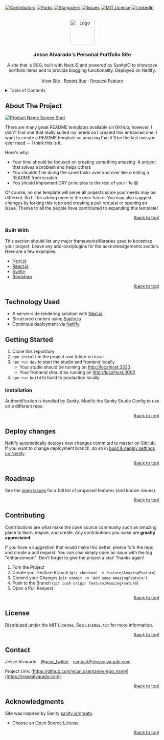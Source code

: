 <div id="top"></div>
<!--
*** Thanks for checking out the Best-README-Template. If you have a suggestion
*** that would make this better, please fork the repo and create a pull request
*** or simply open an issue with the tag "enhancement".
*** Don't forget to give the project a star!
*** Thanks again! Now go create something AMAZING! :D
-->

<!-- PROJECT SHIELDS -->
<!--
*** I'm using markdown "reference style" links for readability.
*** Reference links are enclosed in brackets [ ] instead of parentheses ( ).
*** See the bottom of this document for the declaration of the reference variables
*** for contributors-url, forks-url, etc. This is an optional, concise syntax you may use.
*** https://www.markdownguide.org/basic-syntax/#reference-style-links
-->
[![Contributors][contributors-shield]][contributors-url]
[![Forks][forks-shield]][forks-url]
[![Stargazers][stars-shield]][stars-url]
[![Issues][issues-shield]][issues-url]
[![MIT License][license-shield]][license-url]
[![LinkedIn][linkedin-shield]][linkedin-url]

<!-- PROJECT LOGO -->
<br />
<div align="center">
  <a href="https://github.com/alvara/jesse-alvarado-nextjs">
    <img src="images/logo.png" alt="Logo" width="80" height="80">
  </a>

  <h3 align="center">Jesse Alvarado's Personal Portfolio Site</h3>

  <p align="center">
    A site that is SSG, built with NextJS and powered by SanityIO to showcase portfolio items and to provide blogging functionality. Deployed on Netlify.
   <br />
   <br />
   <a href="https://jessealvarado.com">View Site</a>
   ·
   <a href="https://github.com/alvara/jesse-alvarado-nextjs/issues">Report Bug</a>
   ·
   <a href="https://github.com/alvara/jesse-alvarado-nextjs/issues">Request Feature</a>
  </p>
</div>



<!-- TABLE OF CONTENTS -->
<details>
  <summary>Table of Contents</summary>
  <ol>
    <li>
      <a href="#about-the-project">About The Project</a>
      <ul>
        <li><a href="#built-with">Built With</a></li>
      </ul>
    </li>
    <li>
      <a href="#getting-started">Getting Started</a>
      <ul>
        <li><a href="#prerequisites">Prerequisites</a></li>
        <li><a href="#installation">Installation</a></li>
      </ul>
    </li>
    <li><a href="#usage">Usage</a></li>
    <li><a href="#roadmap">Roadmap</a></li>
    <li><a href="#contributing">Contributing</a></li>
    <li><a href="#license">License</a></li>
    <li><a href="#contact">Contact</a></li>
    <li><a href="#acknowledgments">Acknowledgments</a></li>
  </ol>
</details>



<!-- ABOUT THE PROJECT -->
## About The Project

[![Product Name Screen Shot][product-screenshot]](https://example.com)

There are many great README templates available on GitHub; however, I didn't find one that really suited my needs so I created this enhanced one. I want to create a README template so amazing that it'll be the last one you ever need -- I think this is it.

Here's why:
* Your time should be focused on creating something amazing. A project that solves a problem and helps others
* You shouldn't be doing the same tasks over and over like creating a README from scratch
* You should implement DRY principles to the rest of your life :smile:

Of course, no one template will serve all projects since your needs may be different. So I'll be adding more in the near future. You may also suggest changes by forking this repo and creating a pull request or opening an issue. Thanks to all the people have contributed to expanding this template!


<p align="right">(<a href="#top">back to top</a>)</p>



### Built With

This section should list any major frameworks/libraries used to bootstrap your project. Leave any add-ons/plugins for the acknowledgements section. Here are a few examples.

* [Next.js](https://nextjs.org/)
* [React.js](https://reactjs.org/)
* [Svelte](https://svelte.dev/)
* [Bootstrap](https://getbootstrap.com)

<p align="right">(<a href="#top">back to top</a>)</p>


## Technology Used

- A server-side rendering solution with [Next.js](https://nextjs.org)
- Structured content using [Sanity.io](https://www.sanity.io)
- Continous deployment via [Netlify](https://netlify.com)

## Getting Started

1. Clone this repository
2. `npm install` in the project root folder on local
3. `npm run dev` to start the studio and frontend locally
   - Your studio should be running on [http://localhost:3333](http://localhost:3333)
   - Your frontend should be running on [http://localhost:3000](http://localhost:3000)
4. `npm run build` to build to production locally


### Installation

Authentification is handled by Sanity. Modify the Sanity Studio Config to use on a different repo.

<p align="right">(<a href="#top">back to top</a>)</p>

## Deploy changes

Netlify automatically deploys new changes commited to master on GitHub. If you want to change deployment branch, do so in [build & deploy settings on Netlify](https://www.netlify.com/docs/continuous-deployment/#branches-deploys).


<p align="right">(<a href="#top">back to top</a>)</p>


<!-- ROADMAP -->
## Roadmap

See the [open issues](https://brillberg2.notion.site/Roadmap-af49ff67f0b34694851e66d3329dfebe) for a full list of proposed features (and known issues).

<p align="right">(<a href="#top">back to top</a>)</p>


<!-- CONTRIBUTING -->
## Contributing

Contributions are what make the open source community such an amazing place to learn, inspire, and create. Any contributions you make are **greatly appreciated**.

If you have a suggestion that would make this better, please fork the repo and create a pull request. You can also simply open an issue with the tag "enhancement".
Don't forget to give the project a star! Thanks again!

1. Fork the Project
2. Create your Feature Branch (`git checkout -b feature/AmazingFeature`)
3. Commit your Changes (`git commit -m 'Add some AmazingFeature'`)
4. Push to the Branch (`git push origin feature/AmazingFeature`)
5. Open a Pull Request

<p align="right">(<a href="#top">back to top</a>)</p>


<!-- LICENSE -->
## License

Distributed under the MIT License. See `LICENSE.txt` for more information.

<p align="right">(<a href="#top">back to top</a>)</p>

<!-- CONTACT -->
## Contact

Jesse Alvarado - [@your_twitter](https://twitter.com/your_username) - contact@jessealvarado.com

Project Link: [https://github.com/your_username/repo_name](https://jessealvarado.com)

<p align="right">(<a href="#top">back to top</a>)</p>

<!-- ACKNOWLEDGMENTS -->
## Acknowledgments

Site was inspired by Sanity [sanity.io/create](https://www.sanity.io/create/?template=sanity-io%2Fsanity-template-nextjs-landing-pages).


* [Choose an Open Source License](https://choosealicense.com)

<p align="right">(<a href="#top">back to top</a>)</p>

<!-- MARKDOWN LINKS & IMAGES -->
<!-- https://www.markdownguide.org/basic-syntax/#reference-style-links -->
[contributors-shield]: https://img.shields.io/github/contributors/alvara/jesse-alvarado-nextjs.svg?style=for-the-badge
[contributors-url]: https://github.com/alvara/jesse-alvarado-nextjs/graphs/contributors
[forks-shield]: https://img.shields.io/github/forks/alvara/jesse-alvarado-nextjs.svg?style=for-the-badge
[forks-url]: https://github.com/alvara/jesse-alvarado-nextjs/network/members
[stars-shield]: https://img.shields.io/github/stars/alvara/jesse-alvarado-nextjs.svg?style=for-the-badge
[stars-url]: https://github.com/alvara/jesse-alvarado-nextjs/stargazers
[issues-shield]: https://img.shields.io/github/issues/alvara/jesse-alvarado-nextjs.svg?style=for-the-badge
[issues-url]: https://github.com/alvara/jesse-alvarado-nextjs/issues
[license-shield]: https://img.shields.io/github/license/alvara/jesse-alvarado-nextjs.svg?style=for-the-badge
[license-url]: https://github.com/alvara/jesse-alvarado-nextjs/blob/master/LICENSE.txt
[linkedin-shield]: https://img.shields.io/badge/-LinkedIn-black.svg?style=for-the-badge&logo=linkedin&colorB=555
[linkedin-url]: https://linkedin.com/in/jesse-alvarado
[product-screenshot]: images/screenshot.png


